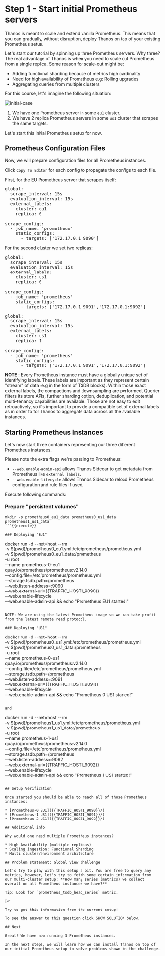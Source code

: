 # Step 1 - Start initial Prometheus servers

Thanos is meant to scale and extend vanilla Prometheus. This means that you can gradually, without disruption, deploy Thanos on top of your existing Prometheus setup.

Let's start our tutorial by spinning up three Prometheus servers. Why three?
The real advantage of Thanos is when you need to scale out Prometheus from a single replica. Some reason for scale-out might be:

* Adding functional sharding because of metrics high cardinality
* Need for high availability of Prometheus e.g: Rolling upgrades
* Aggregating queries from multiple clusters

For this course, let's imagine the following situation:

![initial-case](https://docs.google.com/drawings/d/e/2PACX-1vQ5n5dAJSJPRXWA9INOViJJy9Ci6TUwlCrDv7_TtV9vE41rFOpg26V3jQv9gf1NQjVWSFyauG5XgzOW/pub?w=1061&h=604)

1. We have one Prometheus server in some `eu1` cluster.
2. We have 2 replica Prometheus servers in some `us1` cluster that scrapes the same targets.

Let's start this initial Prometheus setup for now.

## Prometheus Configuration Files

Now, we will prepare configuration files for all Prometheus instances.

Click `Copy To Editor` for each config to propagate the configs to each file.

First, for the EU Prometheus server that scrapes itself:

<pre class="file" data-filename="prometheus0_eu1.yml" data-target="replace">
global:
  scrape_interval: 15s
  evaluation_interval: 15s
  external_labels:
    cluster: eu1
    replica: 0

scrape_configs:
  - job_name: 'prometheus'
    static_configs:
      - targets: ['172.17.0.1:9090']
</pre>

For the second cluster we set two replicas:

<pre class="file" data-filename="prometheus0_us1.yml" data-target="replace">
global:
  scrape_interval: 15s
  evaluation_interval: 15s
  external_labels:
    cluster: us1
    replica: 0

scrape_configs:
  - job_name: 'prometheus'
    static_configs:
      - targets: ['172.17.0.1:9091','172.17.0.1:9092']
</pre>

<pre class="file" data-filename="prometheus1_us1.yml" data-target="replace">
global:
  scrape_interval: 15s
  evaluation_interval: 15s
  external_labels:
    cluster: us1
    replica: 1

scrape_configs:
  - job_name: 'prometheus'
    static_configs:
      - targets: ['172.17.0.1:9091','172.17.0.1:9092']
</pre>

**NOTE** : Every Prometheus instance must have a globally unique set of identifying labels. These labels are important as they represent certain "stream" of data (e.g in the form of TSDB blocks). Within those exact external labels, the compactions and downsampling are performed, Querier filters its store APIs, further sharding option, deduplication, and potential multi-tenancy capabilities are available. Those are not easy to edit retroactively, so it's important to provide a compatible set of external labels as in order to for Thanos to aggregate data across all the available instances.

## Starting Prometheus Instances

Let's now start three containers representing our three different Prometheus instances.

Please note the extra flags we're passing to Prometheus:

* `--web.enable-admin-api` allows Thanos Sidecar to get metadata from Prometheus like `external labels`.
* `--web.enable-lifecycle` allows Thanos Sidecar to reload Prometheus configuration and rule files if used.

Execute following commands:

### Prepare "persistent volumes"

```
mkdir -p prometheus0_eu1_data prometheus0_us1_data prometheus1_us1_data
```{{execute}}

### Deploying "EU1"

```
docker run -d --net=host --rm \
    -v $(pwd)/prometheus0_eu1.yml:/etc/prometheus/prometheus.yml \
    -v $(pwd)/prometheus0_eu1_data:/prometheus \
    -u root \
    --name prometheus-0-eu1 \
    quay.io/prometheus/prometheus:v2.14.0 \
    --config.file=/etc/prometheus/prometheus.yml \
    --storage.tsdb.path=/prometheus \
    --web.listen-address=:9090 \
    --web.external-url={{TRAFFIC_HOST1_9090}} \
    --web.enable-lifecycle \
    --web.enable-admin-api && echo "Prometheus EU1 started!"
```{{execute}}

NOTE: We are using the latest Prometheus image so we can take profit from the latest remote read protocol.

### Deploying "US1"

```
docker run -d --net=host --rm \
    -v $(pwd)/prometheus0_us1.yml:/etc/prometheus/prometheus.yml \
    -v $(pwd)/prometheus0_us1_data:/prometheus \
    -u root \
    --name prometheus-0-us1 \
    quay.io/prometheus/prometheus:v2.14.0 \
    --config.file=/etc/prometheus/prometheus.yml \
    --storage.tsdb.path=/prometheus \
    --web.listen-address=:9091 \
    --web.external-url={{TRAFFIC_HOST1_9091}} \
    --web.enable-lifecycle \
    --web.enable-admin-api && echo "Prometheus 0 US1 started!"
```{{execute}}

and

```
docker run -d --net=host --rm \
    -v $(pwd)/prometheus1_us1.yml:/etc/prometheus/prometheus.yml \
    -v $(pwd)/prometheus1_us1_data:/prometheus \
    -u root \
    --name prometheus-1-us1 \
    quay.io/prometheus/prometheus:v2.14.0 \
    --config.file=/etc/prometheus/prometheus.yml \
    --storage.tsdb.path=/prometheus \
    --web.listen-address=:9092 \
    --web.external-url={{TRAFFIC_HOST1_9092}} \
    --web.enable-lifecycle \
    --web.enable-admin-api && echo "Prometheus 1 US1 started!"
```{{execute}}

## Setup Verification

Once started you should be able to reach all of those Prometheus instances:

* [Prometheus-0 EU1]({{TRAFFIC_HOST1_9090}}/)
* [Prometheus-1 US1]({{TRAFFIC_HOST1_9091}}/)
* [Prometheus-2 US1]({{TRAFFIC_HOST1_9092}}/)

## Additional info

Why would one need multiple Prometheus instances?

* High Availability (multiple replicas)
* Scaling ingestion: Functional Sharding
* Multi cluster/environment architecture

## Problem statement: Global view challenge

Let's try to play with this setup a bit. You are free to query any metrics, however, let's try to fetch some certain information from
our multi-cluster setup: **How many series (metrics) we collect overall on all Prometheus instances we have?**

Tip: Look for `prometheus_tsdb_head_series` metric.

🕵️‍♂️

Try to get this information from the current setup!

To see the answer to this question click SHOW SOLUTION below.

## Next

Great! We have now running 3 Prometheus instances.

In the next steps, we will learn how we can install Thanos on top of our initial Prometheus setup to solve problems shown in the challenge.
